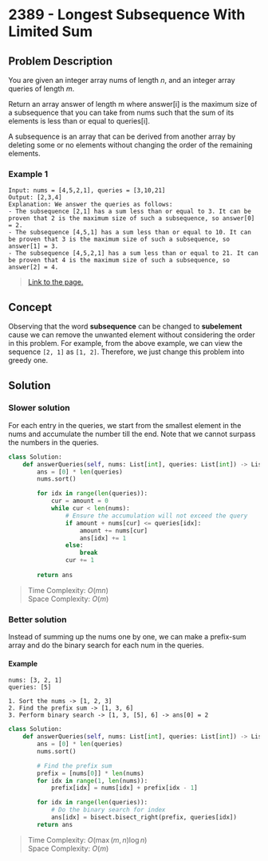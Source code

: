 # 2389 - Longest Subsequence With Limited Sum

## Problem Description
You are given an integer array nums of length $n$, and an integer array queries of length $m$.

Return an array answer of length m where $\text{answer[i]}$ is the maximum size of a subsequence that you can take from nums such that the sum of its elements is less than or equal to $\text{queries[i]}$.

A subsequence is an array that can be derived from another array by deleting some or no elements without changing the order of the remaining elements.

### Example 1
```
Input: nums = [4,5,2,1], queries = [3,10,21]
Output: [2,3,4]
Explanation: We answer the queries as follows:
- The subsequence [2,1] has a sum less than or equal to 3. It can be proven that 2 is the maximum size of such a subsequence, so answer[0] = 2.
- The subsequence [4,5,1] has a sum less than or equal to 10. It can be proven that 3 is the maximum size of such a subsequence, so answer[1] = 3.
- The subsequence [4,5,2,1] has a sum less than or equal to 21. It can be proven that 4 is the maximum size of such a subsequence, so answer[2] = 4.
```

> [Link to the page.](https://leetcode.com/problems/longest-subsequence-with-limited-sum/description/)

## Concept
Observing that the word **subsequence** can be changed to **subelement** cause we can remove the unwanted element without considering the order in this problem. For example, from the above example, we can view the sequence `[2, 1]` as `[1, 2]`. Therefore, we just change this problem into greedy one.

## Solution

### Slower solution
For each entry in the $\text{queries}$, we start from the smallest element in the $\text{nums}$ and accumulate the number till the end. Note that we cannot surpass the numbers in the queries.

```python
class Solution:
    def answerQueries(self, nums: List[int], queries: List[int]) -> List[int]:
        ans = [0] * len(queries)
        nums.sort()

        for idx in range(len(queries)):
            cur = amount = 0
            while cur < len(nums):
                # Ensure the accumulation will not exceed the query
                if amount + nums[cur] <= queries[idx]:
                    amount += nums[cur]
                    ans[idx] += 1
                else:
                    break
                cur += 1
        
        return ans
```
> Time Complexity: $O(mn)$ \
> Space Complexity: $O(m)$

### Better solution
Instead of summing up the $\text{nums}$ one by one, we can make a prefix-sum array and do the binary search for each num in the queries.

#### Example
```
nums: [3, 2, 1]
queries: [5]

1. Sort the nums -> [1, 2, 3]
2. Find the prefix sum -> [1, 3, 6]
3. Perform binary search -> [1, 3, [5], 6] -> ans[0] = 2
```

```python
class Solution:
    def answerQueries(self, nums: List[int], queries: List[int]) -> List[int]:
        ans = [0] * len(queries)
        nums.sort()

        # Find the prefix sum
        prefix = [nums[0]] * len(nums)
        for idx in range(1, len(nums)):
            prefix[idx] = nums[idx] + prefix[idx - 1]

        for idx in range(len(queries)):
            # Do the binary search for index
            ans[idx] = bisect.bisect_right(prefix, queries[idx])
        return ans
```

> Time Complexity: $O(\max(m, n)\log{n})$ \
> Space Complexity: $O(m)$
